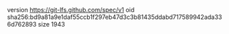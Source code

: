 version https://git-lfs.github.com/spec/v1
oid sha256:bd9a81a9e1daf55ccb1f297eb47d3c3b81435ddabd717589942ada336d762893
size 1943
